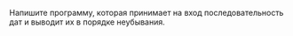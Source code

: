 Напишите программу, которая принимает на вход последовательность дат и выводит их в порядке неубывания.


